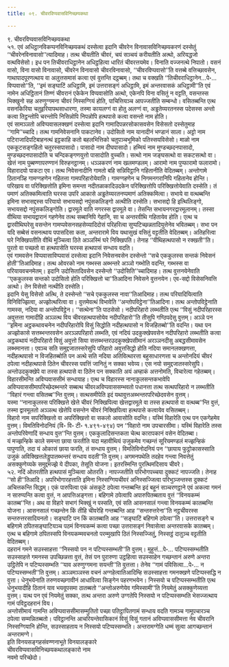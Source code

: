 ```yaml
---
title: ०९. चीवरविप्पवासविनिच्छयकथा

---
```

९. चीवरविप्पवासविनिच्छयकथा  
५१. एवं अधिट्ठानविकप्पनविनिच्छयकथं दस्सेत्वा इदानि चीवरेन विनावासविनिच्छयकरणं दस्सेतुं ‘‘चीवरेनविनावासो’’त्यादिमाह। तत्थ चीयतीति चीवरं, चयं सञ्चयं करीयतीति अत्थो, अरियद्धजो वत्थविसेसो। इध पन तिचीवराधिट्ठानेन अधिट्ठहित्वा धारितं चीवरत्तयमेव। विनाति वज्जनत्थे निपातो। वसनं वासो, विना वासो विनावासो, चीवरेन विनावासो चीवरविनावासो, ‘‘चीवरविप्पवासो’’ति वत्तब्बे वत्तिच्छावसेन, गाथापादपूरणत्थाय वा अलुत्तसमासं कत्वा एवं वुत्तन्ति दट्ठब्बम्। तथा च वक्खति ‘‘तिचीवराधिट्ठानेन…पे॰… विप्पवासो’’ति, ‘‘इमं सङ्घाटिं अधिट्ठामि, इमं उत्तरासङ्गं अधिट्ठामि, इमं अन्तरवासकं अधिट्ठामी’’ति एवं नामेन अधिट्ठितानं तिण्णं चीवरानं एकेकेन विप्पवासोति अत्थो, एकेनपि विना वसितुं न वट्टति, वसन्तस्स भिक्खुनो सह अरुणुग्गमना चीवरं निस्सग्गियं होति, पाचित्तियञ्च आपज्जतीति सम्बन्धो। वसितब्बन्ति एत्थ वसनकिरिया चतुइरियापथसाधारणा, तस्मा कायलग्गं वा होतु अलग्गं वा, अड्ढतेय्यरतनस्स पदेसस्स अन्तो कत्वा तिट्ठन्तोपि चरन्तोपि निसिन्नोपि निपन्नोपि हत्थपासे कत्वा वसन्तो नाम होति।  
एवं सामञ्ञतो अविप्पवासलक्खणं दस्सेत्वा इदानि गामादिपन्नरसोकासवसेन विसेसतो दस्सेतुमाह ‘‘गामि’’च्चादि। तत्थ गामनिवेसनानि पाकटानेव। उदोसितो नाम यानादीनं भण्डानं साला। अट्टो नाम पटिराजादिपटिबाहनत्थं इट्ठकाहि कतो बहलभित्तिको चतुपञ्चभूमिको पतिस्सयविसेसो। माळो नाम एककूटसङ्गहितो चतुरस्सपासादो। पासादो नाम दीघपासादो। हम्मियं नाम मुण्डच्छदनपासादो, मुण्डच्छदनपासादोति च चन्दिकङ्गणयुत्तो पासादोति वुच्चति। सत्थो नाम जङ्घसत्थो वा सकटसत्थो वा। खेत्तं नाम पुब्बण्णापरण्णानं विरुहनट्ठानम्। धञ्ञकरणं नाम खलमण्डलम्। आरामो नाम पुप्फारामो फलारामो। विहारादयो पाकटा एव। तत्थ निवेसनादीनि गामतो बहि सन्निविट्ठानि गहितानीति वेदितब्बम्। अन्तोगामे ठितानञ्हि गामग्गहणेन गहितत्ता गामपरिहारोयेवाति। गामग्गहणेन च निगमनगरानिपि गहितानेव होन्ति।  
परिखाय वा परिक्खित्तोति इमिना समन्ता नदीतळाकादिउदकेन परिक्खित्तोपि परिक्खित्तोयेवाति दस्सेति। तं पमाणं अतिक्कमित्वाति घरस्स उपरि आकासे अड्ढतेय्यरतनप्पमाणं अतिक्कमित्वा। सभाये वा वत्थब्बन्ति इमिना सभासद्दस्स परियायो सभायसद्दो नपुंसकलिङ्गो अत्थीति दस्सेति। सभासद्दो हि इत्थिलिङ्गो, सभायसद्दो नपुंसकलिङ्गोति। द्वारमूले वाति नगरस्स द्वारमूले वा। तेसन्ति सभायनगरद्वारमूलानम्। तस्सा वीथिया सभायद्वारानं गहणेनेव तत्थ सब्बानिपि गेहानि, सा च अन्तरवीथि गहितायेव होति। एत्थ च द्वारवीथिघरेसु वसन्तेन गामप्पवेसनसहसेय्यादिदोसं परिहरित्वा सुप्पटिच्छन्नतादियुत्तेनेव भवितब्बम्। सभा पन यदि सब्बेसं वसनत्थाय पपासदिसा कता, अन्तरारामे विय यथासुखं वसितुं वट्टतीति वेदितब्बम्। अतिहरित्वा घरे निक्खिपतीति वीथिं मुञ्चित्वा ठिते अञ्ञस्मिं घरे निक्खिपति। तेनाह ‘‘वीथिहत्थपासो न रक्खती’’ति। पुरतो वा पच्छतो वा हत्थपासेति घरस्स हत्थपासं सन्धाय वदति।  
एवं गामवसेन विप्पवासाविप्पवासं दस्सेत्वा इदानि निवेसनवसेन दस्सेन्तो ‘‘सचे एककुलस्स सन्तकं निवेसनं होती’’तिआदिमाह। तत्थ ओवरको नाम गब्भस्स अब्भन्तरे अञ्ञो गब्भोति वदन्ति, गब्भस्स वा परियायवचनमेतम्। इदानि उदोसितादिवसेन दस्सेन्तो ‘‘उदोसिति’’च्चादिमाह। तत्थ वुत्तनयेनेवाति ‘‘एककुलस्स सन्तको उदोसितो होति परिक्खित्तो चा’’तिआदिना निवेसने वुत्तनयेन। एव-सद्दो विसेसनिवत्ति अत्थो। तेन विसेसो नत्थीति दस्सेति।  
इदानि येसु विसेसो अत्थि, ते दस्सेन्तो ‘‘सचे एककुलस्स नावा’’तिआदिमाह। तत्थ परियादियित्वाति विनिविज्झित्वा, अज्झोत्थरित्वा वा। वुत्तमेवत्थं विभावेति ‘‘अन्तोपविट्ठेना’’तिआदिना। तत्थ अन्तोपविट्ठेनाति गामस्स, नदिया वा अन्तोपविट्ठेन। ‘‘सत्थेना’’ति पाठसेसो। नदीपरिहारो लब्भतीति एत्थ ‘‘विसुं नदीपरिहारस्स अवुत्तत्ता गामादीहि अञ्ञत्थ विय चीवरहत्थपासोयेव नदीपरिहारो’’ति तीसुपि गण्ठिपदेसु वुत्तम्। अञ्ञे पन ‘‘इमिना अट्ठकथावचनेन नदीपरिहारोपि विसुं सिद्धोति नदीहत्थपासो न विजहितब्बो’’ति वदन्ति। यथा पन अज्झोकासे सत्तब्भन्तरवसेन अरञ्ञपरिहारो लब्भति, एवं नदियं उदकुक्खेपवसेन नदीपरिहारो लब्भतीति कत्वा अट्ठकथायं नदीपरिहारो विसुं अवुत्तो सिया सत्तब्भन्तरउदकुक्खेपसीमानं अरञ्ञनदीसु अबद्धसीमावसेन लब्भमानत्ता। एवञ्च सति समुद्दजातस्सरेसुपि परिहारो अवुत्तसिद्धो होति नदिया समानलक्खणत्ता, नदीहत्थपासो न विजहितब्बोति पन अत्थे सति नदिया अतिवित्थारत्ता बहुसाधारणत्ता च अन्तोनदियं चीवरं ठपेत्वा नदीहत्थपासे ठितेन चीवरस्स पवत्तिं जानितुं न सक्का भवेय्य। एस नयो समुद्दजातस्सरेसुपि। अन्तोउदकुक्खेपे वा तस्स हत्थपासे वा ठितेन पन सक्काति अयं अम्हाकं अत्तनोमति, विचारेत्वा गहेतब्बम्। विहारसीमन्ति अविप्पवाससीमं सन्धायाह। एत्थ च विहारस्स नानाकुलसन्तकभावेपि अविप्पवाससीमापरिच्छेदब्भन्तरे सब्बत्थ चीवरअविप्पवाससम्भवतो पधानत्ता तत्थ सत्थपरिहारो न लब्भतीति ‘‘विहारं गन्त्वा वसितब्ब’’न्ति वुत्तम्। सत्थसमीपेति इदं यथावुत्तअब्भन्तरपरिच्छेदवसेन वुत्तम्।  
यस्मा ‘‘नानाकुलस्स परिक्खित्ते खेत्ते चीवरं निक्खिपित्वा खेत्तद्वारमूले वा तस्स हत्थपासे वा वत्थब्ब’’न्ति वुत्तं, तस्मा द्वारमूलतो अञ्ञत्थ खेत्तेपि वसन्तेन चीवरं निक्खिपित्वा हत्थपासे कत्वायेव वसितब्बम्।  
विहारो नाम सपरिक्खित्तो वा अपरिक्खित्तो वा सकलो आवासोति वदन्ति। यस्मिं विहारेति एत्थ पन एकगेहमेव वुत्तम्। विमतिविनोदनियं (वि॰ वि॰ टी॰ १.४९१-४९४) पन ‘‘विहारो नाम उपचारसीमा। यस्मिं विहारेति तस्स अन्तोपरिवेणादिं सन्धाय वुत्त’’न्ति वुत्तम्। एककुलादिसन्तकता चेत्थ कारापकानं वसेन वेदितब्बा।  
यं मज्झन्हिके काले समन्ता छाया फरतीति यदा महावीथियं उजुकमेव गच्छन्तं सूरियमण्डलं मज्झन्हिकं पापुणाति, तदा यं ओकासं छाया फरति, तं सन्धाय वुत्तम्। विमतिविनोदनियं पन ‘‘छायाय फुट्ठोकासस्साति उजुकं अविक्खित्तलेड्डुपातब्भन्तरं सन्धाय वदती’’ति वुत्तम्। अगमनपथेति तदहेव गन्त्वा निवत्तेतुं असक्कुणेय्यके समुद्दमज्झे ये दीपका, तेसूति योजना। इतरस्मिन्ति पुरत्थिमदिसाय चीवरे।  
५२. नदिं ओतरतीति हत्थपासं मुञ्चित्वा ओतरति। नापज्जतीति परिभोगपच्चया दुक्कटं नापज्जति। तेनाह ‘‘सो ही’’तिआदि। अपरिभोगारहत्ताति इमिना निस्सग्गियचीवरं अनिस्सज्जित्वा परिभुञ्जन्तस्स दुक्कटं अचित्तकन्ति सिद्धम्। एकं पारुपित्वा एकं अंसकूटे ठपेत्वा गन्तब्बन्ति इदं बहूनं सञ्चरणट्ठाने एवं अकत्वा गमनं न सारुप्पन्ति कत्वा वुत्तं, न आपत्तिअङ्गत्ता। बहिगामे ठपेत्वापि अपारुपितब्बताय वुत्तं ‘‘विनयकम्मं कातब्ब’’न्ति। अथ वा विहारे सभागं भिक्खुं न पस्सति, एवं सति आसनसालं गन्त्वा विनयकम्मं कातब्बन्ति योजना। आसनसालं गच्छन्तेन किं तीहि चीवरेहि गन्तब्बन्ति आह ‘‘सन्तरुत्तरेना’’ति नट्ठचीवरस्स सन्तरुत्तरसादियनतो। सङ्घाटि पन किं कातब्बाति आह ‘‘सङ्घाटिं बहिगामे ठपेत्वा’’ति। उत्तरासङ्गे च बहिगामे ठपितसङ्घाटियञ्च पठमं विनयकम्मं कत्वा पच्छा उत्तरासङ्गं निवासेत्वा अन्तरवासके कातब्बम्। एत्थ च बहिगामे ठपितस्सपि विनयकम्मवचनतो परम्मुखापि ठितं निस्सज्जितुं, निस्सट्ठं दातुञ्च वट्टतीति वेदितब्बम्।  
दहरानं गमने सउस्साहत्ता ‘‘निस्सयो पन न पटिप्पस्सम्भती’’ति वुत्तम्। मुहुत्तं…पे॰… पटिप्पस्सम्भतीति सउस्साहत्ते गमनस्स उपच्छिन्नत्ता वुत्तं, तेसं पन पुरारुणा उट्ठहित्वा सउस्साहेन गच्छन्तानं अरुणे अन्तरा उट्ठितेपि न पटिप्पस्सम्भति ‘‘याव अरुणुग्गमना सयन्ती’’ति वुत्तत्ता। तेनेव ‘‘गामं पविसित्वा…पे॰… न पटिप्पस्सम्भती’’ति वुत्तम्। अञ्ञमञ्ञस्स वचनं अग्गहेत्वातिआदिम्हि सउस्साहत्ता गमनक्खणे पटिप्पस्सद्धि न वुत्ता। धेनुभयेनाति तरुणवच्छगावीनं आधावित्वा सिङ्गेन पहरणभयेन। निस्सयो च पटिप्पस्सम्भतीति एत्थ धेनुभयादीहि ठितानं याव भयवूपसमा ठातब्बतो ‘‘अन्तोअरुणेयेव गमिस्सामी’’ति नियमेतुं असक्कुणेय्यत्ता वुत्तम्। यत्थ पन एवं नियमेतुं सक्का, तत्थ अन्तरा अरुणे उग्गतेपि निस्सयो न पटिप्पस्सम्भति भेसज्जत्थाय गामं पविट्ठदहरानं विय।  
अन्तोसीमायं गामन्ति अविप्पवाससीमासम्मुतितो पच्छा पतिट्ठापितगामं सन्धाय वदति गामञ्च गामूपचारञ्च ठपेत्वा सम्मन्नितब्बतो। पविट्ठानन्ति आचरियन्तेवासिकानं विसुं विसुं गतानं अविप्पवाससीमत्ता नेव चीवरानि निस्सग्गियानि होन्ति, सउस्साहताय न निस्सयो पटिप्पस्सम्भति। अन्तरामग्गेति धम्मं सुत्वा आगच्छन्तानं अन्तरामग्गे।  
इति विनयसङ्गहसंवण्णनाभूते विनयालङ्कारे  
चीवरविप्पवासविनिच्छयकथालङ्कारो नाम  
नवमो परिच्छेदो।  